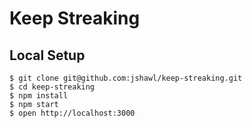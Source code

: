 # Keep Streaking

## Local Setup

    $ git clone git@github.com:jshawl/keep-streaking.git
    $ cd keep-streaking
    $ npm install
    $ npm start
    $ open http://localhost:3000

